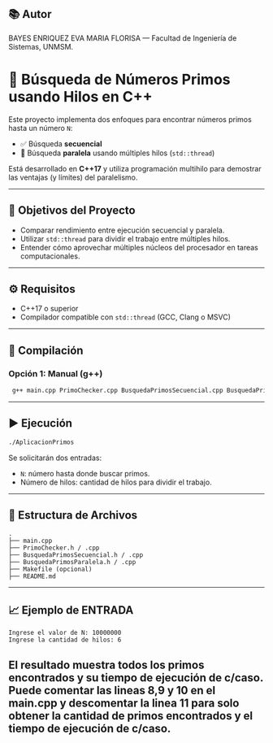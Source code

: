 ## 📚 Autor

BAYES ENRIQUEZ EVA MARIA FLORISA — Facultad de Ingeniería de Sistemas, UNMSM.

# 🔢 Búsqueda de Números Primos usando Hilos en C++

Este proyecto implementa dos enfoques para encontrar números primos hasta un número `N`:

- ✅ Búsqueda **secuencial**
- 🚀 Búsqueda **paralela** usando múltiples hilos (`std::thread`)

Está desarrollado en **C++17** y utiliza programación multihilo para demostrar las ventajas (y límites) del paralelismo.

---

## 🧠 Objetivos del Proyecto

- Comparar rendimiento entre ejecución secuencial y paralela.
- Utilizar `std::thread` para dividir el trabajo entre múltiples hilos.
- Entender cómo aprovechar múltiples núcleos del procesador en tareas computacionales.

---

## ⚙️ Requisitos

- C++17 o superior
- Compilador compatible con `std::thread` (GCC, Clang o MSVC)

---

## 🚀 Compilación

### Opción 1: Manual (g++)

```bash
 g++ main.cpp PrimoChecker.cpp BusquedaPrimosSecuencial.cpp BusquedaPrimosParalela.cpp -o AplicacionPrimos -std=c++17 -pthread
```

---

## ▶️ Ejecución

```bash
./AplicacionPrimos
```

Se solicitarán dos entradas:

- `N`: número hasta donde buscar primos.
- Número de hilos: cantidad de hilos para dividir el trabajo.

---

## 📝 Estructura de Archivos

```
.
├── main.cpp                        
├── PrimoChecker.h / .cpp
├── BusquedaPrimosSecuencial.h / .cpp
├── BusquedaPrimosParalela.h / .cpp
├── Makefile (opcional)
├── README.md
```

---

## 📈 Ejemplo de ENTRADA

```
Ingrese el valor de N: 10000000
Ingrese la cantidad de hilos: 6

```
El resultado muestra todos los primos encontrados y su tiempo de ejecución de c/caso.
Puede comentar las lineas 8,9 y 10 en el main.cpp y descomentar la linea 11 para solo obtener la cantidad de primos encontrados y el tiempo de ejecución de c/caso.
---


